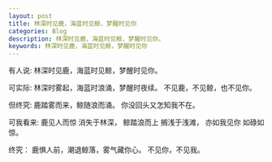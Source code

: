 ```yaml
---
layout: post
title: 林深时见鹿，海蓝时见鲸，梦醒时见你
categories: Blog
description: 林深时见鹿，海蓝时见鲸，梦醒时见你。
keywords: 林深时见鹿，海蓝时见鲸，梦醒时见你
---
```


有人说:
林深时见鹿，海蓝时见鲸，梦醒时见你。

可实际:
林深时雾起，海蓝时浪涌，梦醒时夜续。
不见鹿，不见鲸，也不见你。

但终究:
鹿踏雾而来，鲸随浪而涌。
你没回头又怎知我不在。

可我看来:
鹿见人而惊 消失于林深，
鲸踏浪而上 搁浅于浅滩，
亦如我见你 如碌如惊。

终究：
鹿惧人前，潮退鲸落，雾气藏你心。
不见你，不见我。